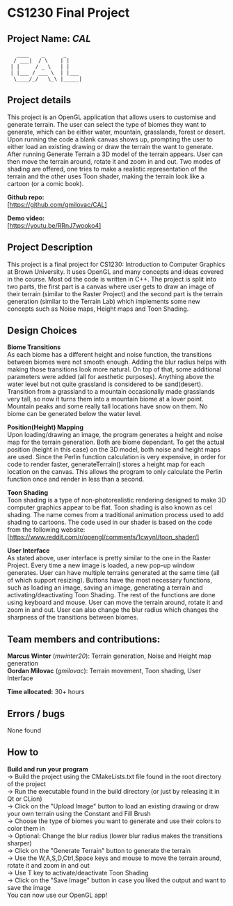 # CS1230 Final Project

## Project Name: __*CAL*__
```
   ____    _      _ 
  / ___|  / \    | |
 | |     / _ \   | |
 | |___ / ___ \  | |___
  \____/_/   \_\ |_____|
```

## Project details

This project is an OpenGL application that allows users to customise and generate terrain. The user can select the type of biomes they want to generate, which can be either water, mountain, grasslands, forest or desert. Upon running the code a blank canvas shows up, prompting the user to either load an existing drawing or draw the terrain the want to generate. After running Generate Terrain a 3D model of the terrain appears. User can then move the terrain around, rotate it and zoom in and out. Two modes of shading are offered, one tries to make a realistic representation of the terrain and the other uses Toon shader, making the terrain look like a cartoon (or a comic book).

**Github repo:**<br />
[https://github.com/gmilovac/CAL]

**Demo video:**<br />
[https://youtu.be/RRnJ7wooko4]

## Project Description

This project is a final project for CS1230: Introduction to Computer Graphics at Brown University. It uses OpenGL and many concepts and ideas covered in the course. Most od the code is written in C++. The project is split into two parts, the first part is a canvas where user gets to draw an image of their terrain (similar to the Raster Project) and the second part is the terrain generation (similar to the Terrain Lab) which implements some new concepts such as Noise maps, Height maps and Toon Shading.

## Design Choices

**Biome Transitions** <br />
As each biome has a different height and noise function, the transitions between biomes were not smooth enough. Adding the blur radius helps with making those transitions look more natural. On top of that, some additional parameters were added (all for aesthetic purposes). Anything above the water level but not quite grassland is considered to be sand(desert). Transition from a grassland to a mountain occasionally made grasslands very tall, so now it turns them into a mountain biome at a lover point. Mountain peaks and some really tall locations have snow on them. No biome can be generated below the water level.

**Position(Height) Mapping** <br />
Upon loading/drawing an image, the program generates a height and noise map for the terrain generation. Both are biome dependant. To get the actual position (height in this case) on the 3D model, both noise and height maps are used. Since the Perlin function calculation is very expensive, in order for code to render faster, generateTerrain() stores a height map for each location on the canvas. This allows the program to only calculate the Perlin function once and render in less than a second.

**Toon Shading** <br />
Toon shading is a type of non-photorealistic rendering designed to make 3D computer graphics appear to be flat. Toon shading is also known as cel shading. The name comes from a traditional animation process used to add shading to cartoons. The code used in our shader is based on the code from the following website: [https://www.reddit.com/r/opengl/comments/1cwynl/toon_shader/]

**User Interface** <br />
As stated above, user interface is pretty similar to the one in the Raster Project. Every time a new image is loaded, a new pop-up window generates. User can have multiple terrains generated at the same time (all of which support resizing). Buttons have the most necessary functions, such as loading an image, saving an image, generating a terrain and activating/deactivating Toon Shading. The rest of the functions are done using keyboard and mouse. User can move the terrain around, rotate it and zoom in and out. User can also change the blur radius which changes the sharpness of the transitions between biomes.

## Team members and contributions:
**Marcus Winter** (*mwinter20*): Terrain generation, Noise and Height map generation <br />
**Gordan Milovac** (*gmilovac*): Terrain movement, Toon shading, User Interface <br />

**Time allocated:** 30+ hours

## Errors / bugs
None found

## How to
**Build and run your program**<br />
-> Build the project using the CMakeLists.txt file found in the root directory of the project <br />
-> Run the executable found in the build directory (or just by releasing it in Qt or CLion) <br />
-> Click on the "Upload Image" button to load an existing drawing or draw your own terrain using the Constant and Fill Brush <br />
-> Choose the type of biomes you want to generate and use their colors to color them in <br />
-> Optional: Change the blur radius (lower blur radius makes the transitions sharper) <br />
-> Click on the "Generate Terrain" button to generate the terrain <br />
-> Use the W,A,S,D,Ctrl,Space keys and mouse to move the terrain around, rotate it and zoom in and out <br />
-> Use T key to activate/deactivate Toon Shading <br />
-> Click on the "Save Image" button in case you liked the output and want to save the image <br />
You can now use our OpenGL app!


